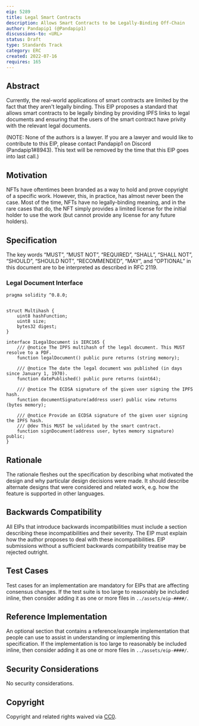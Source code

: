 ```yaml
---
eip: 5289
title: Legal Smart Contracts
description: Allows Smart Contracts to be Legally-Binding Off-Chain
author: Pandapip1 (@Pandapip1)
discussions-to: <URL>
status: Draft
type: Standards Track
category: ERC
created: 2022-07-16
requires: 165
---
```


## Abstract

Currently, the real-world applications of smart contracts are limited by the fact that they aren't legally binding. This EIP proposes a standard that allows smart contracts to be legally binding by providing IPFS links to legal documents and ensuring that the users of the smart contract have privity with the relevant legal documents.

(NOTE: None of the authors is a lawyer. If you are a lawyer and would like to contribute to this EIP, please contact Pandapip1 on Discord (Pandapip1#8943). This text will be removed by the time that this EIP goes into last call.)

## Motivation

NFTs have oftentimes been branded as a way to hold and prove copyright of a specific work. However, this, in practice, has almost never been the case. Most of the time, NFTs have no legally-binding meaning, and in the rare cases that do, the NFT simply provides a limited license for the initial holder to use the work (but cannot provide any license for any future holders).

## Specification

The key words “MUST”, “MUST NOT”, “REQUIRED”, “SHALL”, “SHALL NOT”, “SHOULD”, “SHOULD NOT”, “RECOMMENDED”, “MAY”, and “OPTIONAL” in this document are to be interpreted as described in RFC 2119.

### Legal Document Interface

```solidity
pragma solidity ^0.8.0;


struct Multihash {
    uint8 hashFunction;
    uint8 size;
    bytes32 digest;
}

interface ILegalDocument is IERC165 {
    /// @notice The IPFS multihash of the legal document. This MUST resolve to a PDF.
    function legalDocument() public pure returns (string memory);
    
    /// @notice The date the legal document was published (in days since January 1, 1970).
    function datePublished() public pure returns (uint64);

    /// @notice The ECDSA signature of the given user signing the IPFS hash.
    function documentSignature(address user) public view returns (bytes memory);

    /// @notice Provide an ECDSA signature of the given user signing the IPFS hash.
    /// @dev This MUST be validated by the smart contract.
    function signDocument(address user, bytes memory signature) public;
}
```

## Rationale

The rationale fleshes out the specification by describing what motivated the design and why particular design decisions were made. It should describe alternate designs that were considered and related work, e.g. how the feature is supported in other languages.

## Backwards Compatibility

All EIPs that introduce backwards incompatibilities must include a section describing these incompatibilities and their severity. The EIP must explain how the author proposes to deal with these incompatibilities. EIP submissions without a sufficient backwards compatibility treatise may be rejected outright.

## Test Cases

Test cases for an implementation are mandatory for EIPs that are affecting consensus changes.  If the test suite is too large to reasonably be included inline, then consider adding it as one or more files in `../assets/eip-####/`.

## Reference Implementation

An optional section that contains a reference/example implementation that people can use to assist in understanding or implementing this specification.  If the implementation is too large to reasonably be included inline, then consider adding it as one or more files in `../assets/eip-####/`.

## Security Considerations

No security considerations.

## Copyright

Copyright and related rights waived via [CC0](../LICENSE.md).

